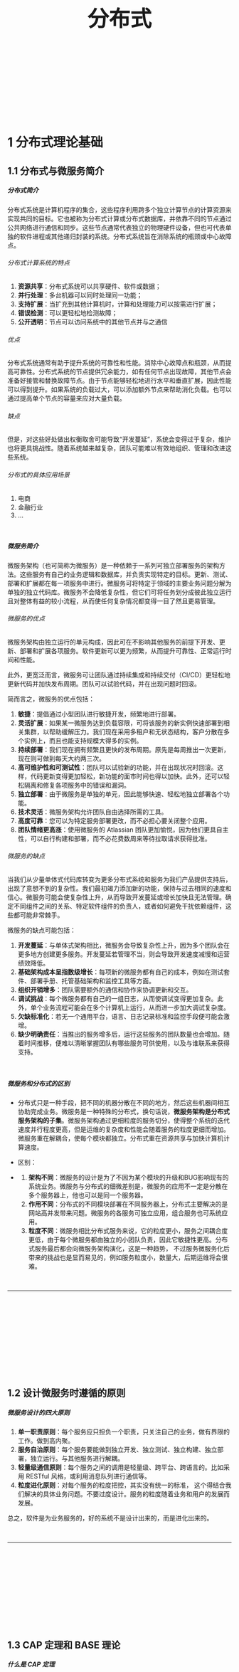<div STYLE="page-break-after: always;">
	<br>
    <br>
    <br>
    <br>
    <br>
    <br>
    <br>
    <br>
    <br>
    <br>
	<center><h3><font size="20px">
        分布式
    </font></h3></center>
	<br>
    <br>
    <br>
    <br>
    <br>
    <br>
    <br>
    <br>
    <br>
    <br>
</div>

# 1	分布式理论基础

## 1.1	分布式与微服务简介

##### 分布式简介

分布式系统是计算机程序的集合，这些程序利用跨多个独立计算节点的计算资源来实现共同的目标。它也被称为分布式计算或分布式数据库，并依靠不同的节点通过公共网络进行通信和同步。这些节点通常代表独立的物理硬件设备，但也可代表单独的软件进程或其他递归封装的系统。分布式系统旨在消除系统的瓶颈或中心故障点。

###### 分布式计算系统的特点

1. **资源共享**：分布式系统可以共享硬件、软件或数据；
2. **并行处理**：多台机器可以同时处理同一功能；
3. **支持扩展**：当扩充到其他计算机时，计算和处理能力可以按需进行扩展；
4. **错误检测**：可以更轻松地检测故障；
5. **公开透明**：节点可以访问系统中的其他节点并与之通信

###### 优点

分布式系统通常有助于提升系统的可靠性和性能。消除中心故障点和瓶颈，从而提高可靠性。分布式系统的节点提供冗余能力，如有任何节点出现故障，其他节点会准备好接管和替换故障节点。由于节点能够轻松地进行水平和垂直扩展，因此性能可以得到提升。如果系统的负载过大，可以添加额外节点来帮助消化负载。也可以通过提高单个节点的容量来应对大量负载。

###### 缺点

但是，对这些好处做出权衡取舍可能导致“开发蔓延”，系统会变得过于复杂，维护也将更具挑战性。随着系统越来越复杂，团队可能难以有效地组织、管理和改进这些系统。

###### 分布式的具体应用场景

1. 电商
2. 金融行业
3. ...

<br>

##### 微服务简介

微服务架构（也可简称为微服务）是一种依赖于一系列可独立部署服务的架构方法。这些服务有自己的业务逻辑和数据库，并负责实现特定的目标。更新、测试、部署和扩展都在每一项服务中进行。微服务可将特定于领域的主要业务问题分解为单独的独立代码库。微服务不会降低复杂性，但它们可将任务划分成彼此独立运行且对整体有益的较小流程，从而使任何复杂情况都变得一目了然且更易管理。

###### 微服务的优点

微服务架构由独立运行的单元构成，因此可在不影响其他服务的前提下开发、更新、部署和扩展各项服务。软件更新可以更为频繁，从而提升可靠性、正常运行时间和性能。

此外，更宽泛而言，微服务可让团队通过持续集成和持续交付（CI/CD）更轻松地更新代码并加快发布周期。团队可以试验代码，并在出现问题时回滚。

简而言之，微服务的优点包括：

1. **敏捷**：提倡通过小型团队进行敏捷开发，频繁地进行部署。
2. **灵活扩展**：如果某一微服务达到负载容限，可将该服务的新实例快速部署到相关集群，以帮助缓解压力。我们现在采用多租户和无状态结构，客户分散在多个实例上，而且也能支持规模大得多的实例。
3. **持续部署**：我们现在拥有频繁且更快的发布周期。原先是每周推出一次更新，现在则可做到每天大约两三次。
4. **高可维护性和可测试性**：团队可以试验新的功能，并在出现状况时回滚。这样，代码更新变得更加轻松，新功能的面市时间也得以加快。此外，还可以轻松隔离和修复各项服务中的错误和漏洞。
5. **独立部署**：由于微服务是单独的单元，因此能够快速、轻松地独立部署各个功能。
6. **技术灵活**：微服务架构允许团队自由选择所需的工具。
7. **高度可靠**：您可以为特定服务部署更改，而不必担心要关闭整个应用。
8. **团队情绪更高涨**：使用微服务的 Atlassian 团队更加愉悦，因为他们更具自主性，可以自行构建和部署，而不必花费数周来等待拉取请求获得批准。

###### 微服务的缺点

当我们从少量单体式代码库转变为更多分布式系统和服务为我们产品提供支持后，出现了意想不到的复杂性。我们最初竭力添加新的功能，保持与过去相同的速度和信心。微服务可能会使复杂性上升，从而导致开发蔓延或增长加快且无法管理。确定不同组件之间的关系、特定软件组件的负责人，或者如何避免干扰依赖组件，这些都可能非常棘手。

微服务的缺点可能包括：

1. **开发蔓延**：与单体式架构相比，微服务会导致复杂性上升，因为多个团队会在更多地方创建更多服务。开发蔓延若管理不当，则会导致开发速度减慢和运营绩效降低。
2. **基础架构成本呈指数级增长**：每项新的微服务都有自己的成本，例如在测试套件、部署手册、托管基础架构和监控工具等方面。
3. **组织开销增多**：团队需要额外的通信和协作来协调更新和交互。
4. **调试挑战**：每个微服务都有自己的一组日志，从而使调试变得更加复杂。此外，单个业务流程可能会在多个计算机上运行，从而进一步加大调试复杂度。
5. **欠缺标准化**：若无一个通用平台，语言、日志记录标准和监控手段便可能会激增。
6. **缺少明确责任**：当推出的服务增多后，运行这些服务的团队数量也会增加。随着时间推移，便难以清晰掌握团队有哪些服务可供使用，以及与谁联系来获得支持。

<br>

##### 微服务和分布式的区别

- 分布式只是一种手段，把不同的机器分散在不同的地方，然后这些机器间相互协助完成业务。微服务是一种特殊的分布式，换句话说，**微服务架构是分布式服务架构的子集**。微服务架构通过更细粒度的服务切分，使得整个系统的迭代速度并行程度更高，但是运维的复杂度和性能会随着服务的粒度更细而增加。微服务重在解耦合，使每个模块都独立。分布式重在资源共享与加快计算机计算速度。

- 区别：

- 1. **架构不同**：微服务的设计是为了不因为某个模块的升级和BUG影响现有的系统业务。微服务与分布式的细微差别是，微服务的应用不一定是分散在多个服务器上，他也可以是同一个服务器。
  2. **作用不同**：分布式的不同模块部署在不同服务器上，分布式主要解决的是网站高并发带来问题。微服务的各服务可独立应用，组合服务也可系统应用。
  3. **粒度不同**：微服务相比分布式服务来说，它的粒度更小，服务之间耦合度更低，由于每个微服务都由独立的小团队负责，因此它敏捷性更高。分布式服务最后都会向微服务架构演化，这是一种趋势， 不过服务微服务化后带来的挑战也是显而易见的，例如服务粒度小，数量大，后期运维将会很难。

<br>

---

<div STYLE="page-break-after: always;"><br>
    <br>
    <br>
    <br>
    <br>
    <br>
    <br>
    <br>
    <br>
    <br></div>

## 1.2	设计微服务时遵循的原则

##### 微服务设计的四大原则

1. **单一职责原则**：每个服务应只担负一个职责，只关注自己的业务，做有界限的工作。做到高内聚。
2. **服务自治原则**：每个服务要能做到独立开发、独立测试、独立构建、独立部署，独立运行。与其他服务进行解耦。
3. **轻量级通信原则**：每个服务之间的调用是轻量级、跨平台、跨语言的。比如采用 RESTful 风格，或利用消息队列进行通信等。
4. **粒度进化原则**：对每个服务的粒度把控，其实没有统一的标准， 这个得结合我们解决的具体业务问题。不要过度设计。服务的粒度随着业务和用户的发展而发展。

总之，软件是为业务服务的，好的系统不是设计出来的，而是进化出来的。

<br>

---

<div STYLE="page-break-after: always;"><br>
    <br>
    <br>
    <br>
    <br>
    <br>
    <br>
    <br>
    <br>
    <br></div>

## 1.3	CAP 定理和 BASE 理论

##### 什么是 CAP 定理

1. **C**：**一致性（Consistency）**，数据在多个副本节点中保持一致，可以理解成两个用户访问两个系统 A 和 B，当 A 系统数据有变化时，及时同步给 B 系统，让两个用户看到的数据是一致的。
2. A：**可用性（Availability）**，系统对外提供服务必须一直处于可用状态，在任何故障下，客户端都能在合理时间内获得服务端非错误的响应。
3. **P**：**分区容错性（Partition tolerance）**，在分布式系统中遇到任何网络分区故障，系统仍然能对外提供服务。网络分区，可以这样理解，在分布式系统中，不同的节点分布在不同的子网络中，有可能子网络中只有一个节点，在所有网络正常的情况下，由于某些原因导致这些子节点之间的网络出现故障，造成整个节点环境被切分成了不同的独立区域，这就是网络分区。

CAP 定理指的是，一个分布式系统最多只能同时满足一致性（Consistency） 、可用性（Availability） 和分区容错性(Partition tolerance）这三项中的两项。

<br>

##### 为什么分布式系统只能同时保证 CAP 中的两项？

![img](img/分布式/1.3/1.png)

​	用户 1 和用户 2 分别访问系统 A 和系统 B，系统 A 和系统 B 通过网络进行同步数据。理想情况是：用户 61 访问系统A对数据进行修改，将 data1 改成了 data2，同时用户2访问系统 B，拿到的是 data2 数据。

但是实际中，网络总是不可靠的。我们来一分析：

1. 当网络发生故障时，系统 A 和系统 B 没法进行数据同步，也就是我们不满足P，同时两个系统依然可以访问，那么此时其实相当于是单机系统，就不是分布式系统了，所以既然我们是分布式系统，P必须满足。
2. 当 P 满足时，如果用户1通过系统 A 对数据进行了修改将 data1 改成了 data2，为了让用户2通过系统 B 正确的拿到 data2（满足一致性），就必须等待网络将系统 A 和系统 B 的数据同步好，并且在同步期间，任何人不能访问系统B（系统不可用），否则数据就不是一致的。此时满足的是CP。
3. 当 P 满足时，如果用户1通过系统A对数据进行了修改将 data1 改成了 data2，也要让系统B能继续提供服务（满足可用性），那么此时，只能接受系统 A 没有将 data2 同步给系统 B（牺牲了一致性）。此时满足的就是 AP。

###### 注意

一般来说分区容错性是必须保证的，这是 **分布式系统的基础**，否则系统称不上是分布式系统。

<br>

##### BASE 理论

​	由于 CAP 中一致性 C 和可用性 A 无法兼得， eBay 的架构师，提出了 BASE 理论，它是通过牺牲数据的强一致性，来获得可用性。它由于如下 3 种特征：

1. **Basically Available（基本可用）**：分布式系统在出现不可预知故障的时候，允许损失部分可用性，保证核心功能的可用。
2. **Soft state（软状态）**：软状态也称为弱状态，和硬状态相对，是指允许系统中的数据存在中间状态，并认为该中间状态的存在不会影响系統的整体可用性，即允许系统在不同节点的数据副本之间进行数据同步的过程存在延时。
3. **Eventually consistent（最终一致性）**：最终一致性强调的是系统中所有的数据副本，在经过一段时间的同步后，最终能够达到一个一致的状态。因此，最终一致性的本质是需要系统保证最终数据能够达到一致，而不需要实时保证系统数据的强一致性。

​	BASE 理论并没有要求数据的强一致性，而是允许数据在一定的时间段内是不一致的，但在最终某个状态会达到一致。在生产环境中，很多公司，会采用 BASE 理论来实现数据的一致因为产品的可用性相比强一致性来说，更加重要。比如在电商平台中，当用户对一个订单发起支付时，往往会调用第三方支付平台，比如支付宝支付或者微信支付，调用第三方成功后，第三方并不能及时通知我方系统，在第三方没有通知我方系统的这段时间内，我们给用户的订单状态显示支付中，等到第三方回调之后，我们再将状态改成已支付。虽然订单状态在短期内存在不一致，但是用户却获得了更好的产品体验。

<br>

---

<div STYLE="page-break-after: always;"><br>
    <br>
    <br>
    <br>
    <br>
    <br>
    <br>
    <br>
    <br>
    <br></div>

# 2	分布式 ID

## 2.1	分布式 id 生成方案

##### 四种主流分布式 id 生成方案

|                       | 描述                                                         | 优点                                                         | 缺点                                                         |
| --------------------- | ------------------------------------------------------------ | ------------------------------------------------------------ | ------------------------------------------------------------ |
| UUID                  | UUID是通用唯一标识码的缩写，其目的是让分布式系统中的所有元素都有唯一的辨识信息，而不需要通过中央控制器来指定唯一标识。 | 1. 降低全局节点的压力，使得主键生成速度更快；<br/>2. 生成的主键全局唯一；<br/>3. 跨服务器合并数据方便。 | 1. UUID占用16个字符，空间占用较多；<br/>2. 不是递增有序的数字，数据写入IO随机性很大，且索引效率下降 |
| 数据库主键自增        | MySQL数据库设置主键且主键自动增长                            | 1. INT和BIGINT类型占用空间较小；<br/>2. 主键自动增长，IO写入连续性好；<br/>3. 数字类型查询速度优于字符串 | 1. 并发性能不高，受限于数据库性能；<br/>2. 分库分表，需要改造，复杂；<br/>3. 自增：数据和数据量泄露 |
| Redis自增             | Redis计数器，原子性自增                                      | 使用内存，并发性能好                                         | 1. 数据丢失；<br/>2. 自增：数据量泄露                        |
| 雪花算法（snowflake） | 大名鼎鼎的雪花算法，分布式ID的经典解决方案                   | 1. 不依赖外部组件；<br/>2. 性能好                            | 时钟回拨                                                     |

<br>

----

<div STYLE="page-break-after: always;"><br>
    <br>
    <br>
    <br>
    <br>
    <br>
    <br>
    <br>
    <br>
    <br></div>

## 2.2	雪花算法生成的 ID 由哪些部分组成?

##### 雪花算法生成的 ID 组成

1. 符号位，占用 1 位。
2. 时间戳，占用 41 位，可以支持 69 年的时间跨度。
3. 机器 ID，占用 10 位。
4. 序列号，占用 12 位。一毫秒可以生成 4095 个 ID。

![](img/分布式/2.2/1.png)

<br>

---

<div STYLE="page-break-after: always;"><br>
    <br>
    <br>
    <br>
    <br>
    <br>
    <br>
    <br>
    <br>
    <br></div>

# 3	分布式锁

## 3.1	分布式锁简介

##### 为什么需要分布式锁

为了保证一个资源（可能是缓存或数据库）在高并发情况下的同一时间只能被同一个线程执行。

在传统单体应用单机部署的情况下，可以使用 Java 并发处理相关的 API（如 ReentrantLcok 或 synchronized）进行互斥控制。但是，随着业务发展的需要，原单体单机部署的系统被演化成分布式系统后，由于分布式系统多线程、多进程并且分布在不同机器上，这将使原单机部署情况下的并发控制锁策略失效，为了解决这个问题就需要一种跨 JVM 的互斥机制来控制共享资源的访问，这就是分布式锁要解决的问题。

<br>

##### 使用分布式锁的场景一般需要满足以下条件

1. 系统是一个分布式系统，微服务集群；
2. 存在共享资源，比如用户数据。
3. 同步访问，即多个进程同时操作共享资源。

<br>

##### 具体应用场景

1. 访问量激增，比如秒杀与抢购

<br>

##### 分布式锁的常见解决方案

1. Reids 分布式锁。
2. 基于 Zookeeper。顺序临时节点。
3. 基于数据库，比如 Mysql。主键或唯一索引的唯一性。

<br>

---

<div STYLE="page-break-after: always;"><br>
    <br>
    <br>
    <br>
    <br>
    <br>
    <br>
    <br>
    <br>
    <br></div>

## 3.2	分布式锁实现方式——Redis

##### Redis 的 SETNX 命令

Redis 的 Setnx（SET if Not Exists） 命令可以在指定的 key 不存在时，为 key 设置指定的值。

###### 	语法

在指定 key 不存在时，为 key 设置指定的值，并在设置时间内过期：

```
setnx 【key】 【value】 ex 【time】
```

其他写法：

```
SET 【key】 【value】 NX EX 【time】
```

###### 为什么要设置过期时间

防止死锁。

<br>

##### Redis 实现分布式锁逻辑

首先假设有两个服务 A、B 都希望获得锁。

###### 第一步

服务 A 为了获得锁，向 Redis 发起如下命令：

```
SET productld:lock 0xx9p03001 NX EX 30000
```

- productld：由自己定义，可以是与本次业务有关的 id
- "0xx9p03001"：一串随机值, 必须保证全局唯一
- "NX"：指的是当且仅当 key （也就是案例中的"productld:lock"）在 Redis 中不存在时，返回执行成功，否则执行失败。
- "EX 30000"：指的是在 30 秒后，key 将被自动删除。执行命令后返回成功，表明服务成功的获得了锁。

###### 第二步

由于 Redis 内已经存在同名 key，且并末过期，因此命令执行失败，服务 B 未能获得锁。服务 B 进入循环请求状态，比如每隔 1 秒钟（根据实际需求设置）向 Redis 发送请求，直到执行成功并获得锁。

###### 第三步

服务 A 的业务代码执行时长超过了 30秒，导致 key 超时，因此 Redis 自动删除了 key。此时服务 B 再次发送命令执行成功，假设本次请求中设置的 value 值为 0000222。

###### 第四步

服务 A 执行完毕，为了释放锁，服务 A 会主动向 Redis 发起删除 key 的请求。

注意，在删除 key 之前，一定要判断服务 A 持有的 value 与 Redis 内存储的 value 是否一致。比如当前场景下，Redis 中的锁早就不是服务 A 持有的那一把了，而是由服务 B 创建的，如果贸然使用服务 A 持有的 key 来删除锁，则会误将服务 B 的锁释放掉。

​	此外，由于删除锁时涉及到一系列判断逻辑，因此一般使用 lua 脚本, 具体如下:

```
if redis.call("get"， KEYS[1])==ARGV[1] then
	return redis.call("de1"， KEYS[1])
else
	return 0 
end
```

###### ❗疑问——服务 A 已经超时，但是业务还在正常进行，此时服务 B 获取了资源，这难道不会导致问题？

<br>

##### Redis 做分布式锁死锁有哪些情况，如何解决?

1. 情况一：加锁，没有释放锁。所以在使用数据完毕后，需要进行释放锁的操作。比如 delete key。
2. 情况二：加锁后，程序还没有执行释放锁，程序挂了。所以需要用的 key 的过期机制。

<br>

---

<div STYLE="page-break-after: always;"><br>
    <br>
    <br>
    <br>
    <br>
    <br>
    <br>
    <br>
    <br>
    <br></div>

## 3.3	分布式锁实现方式——Zookeeper 

##### 基于 Zookeeper 的分布式锁的实现原理

###### Zookeeper 的顺序节点特性

假如我们在 /lock/ 目录下创建 3 个节点，ZK 集群会按照发起创建的顺序来创建节点，节点分别为 /lock000000001、/lock0000000002、 /oc0000000003， 节点名由 Zookeeper 来完成，最后一位数是依次递增的。

###### Zookeeper 临时节点特性

临时节点由某个客户端创建，当客户端与 Zookeeper 集群断开连接，则该节点自动被删除。EPHEMERAL_ SEQUENTIAL 为临时顺序节点。

###### 使用顺序节点和临时节点实现分布式锁

根据 ZK 中节点是否存在，可以作为分布式锁的锁状态，以此来实现一个分布式锁。

<br>

##### Zookeeper 实现分布式锁的基本逻辑

1. 客户端1 调用 create() 方法创建名为“/业务ID/lock "”的临时顺序节点。
2. 客户端1 调用 getChildren("业务ID") 方法来获取所有已经创建的子节点。 
3. 客户端获取到所有子节点 path 之后，如果发现自己在步骤1 中创建的节点是所有节点中序号最小的，也就是自己创建的序列号是否排第一。
   - 如果是第一，那么就认为这个客户端获得了锁，在它前面没有别的客户端拿到锁。
   - 如果不是第一，那么则监视比自己创建节点的序列号小的最大的节点，进入等待。
4. 直到下次监视的子节点变更的时候，再进行子节点的获取，判断是否获取锁。

<br>

----

<div STYLE="page-break-after: always;"><br>
    <br>
    <br>
    <br>
    <br>
    <br>
    <br>
    <br>
    <br>
    <br></div>

## 3.4	分布式锁实现方式——MySQL

##### 实现原理

​	在 Mysql 中创建一张表， 设置一个主键或者 UNIQUE KEY。这个 KEY 就是分布式锁的 KEY，所以同一个 KEY 在 mysql 表里只能插入一次了，这样对锁的竞争就交给了数据库，处理同一个 KEY 数据库保证了只有一个节点能插入成功，其他节点都会插入失败。

<br>

##### DB 分布式锁的实现逻辑

1. 通过主键 id 或者唯一索引的唯一性进行加锁， 即加锁的形式是向一张表中插入一条数据，这条数据的 id 就是一把分布式锁。
2. 当一次请求插入了一条 id 为1的数据，其他想要进行插入数据的并发请求必须等第一次请求执行完成后，删除这条 id 为 1 的数据才能继续插入。

###### 伪代码

```
def lock :
	exec sq1:insert into locked-tab1e (xxx) values (xxx)
	if result == true :
		return true
	else:
		return false 
		
def un1ock :
	exec sq1: delete from 1 ockedorder where order_ id= ' order_id '
```

<br>

---

<div STYLE="page-break-after: always;"><br>
    <br>
    <br>
    <br>
    <br>
    <br>
    <br>
    <br>
    <br>
    <br></div>

## 3.5	不同方式实现分布式锁的区别与各自的适用场景（❗需要补充）

##### ZooKeeper 和 Redis 实现分布式锁的区别

###### Reids

1. Redis 只保证最终一致性， 副本间的数据复制是异步进行（Set 是写，Get 是读，Reids 集群一般是读写分离架构，存在主从同步延迟情况），主从切换之后可能有部分数据没有复制过去可能会**丢失锁**，故强一致性要求的业务不推荐使用 Reids，推荐使用 zk。
2. Redis集群各方法的响应时间均为最低。随着并发量和业务数量的提升其响应时间会有明显上升（公网集群影响因素偏大），但是极限 qps 可以达到最大且基本无异常

###### ZooKeeper

1. 使用 ZooKeeper 集群，锁原理是使用 ZooKeeper 的临时顺序节点，临时顺序节点的生命周期在 Client 与集群的 Session 结束时结束。因此如果某个 Client 节点存在网络问题，与 ZooKeeper 集群断开连接 ，Session 超时同样会导致锁被错误的释放（导致被其他线程错误地持有），因此 ZooKeeper 也无法保证完全一致。
2. ZK 具有较好的稳定性，响应时间抖动很小，没有出现异常。但是随着并发量和业务数量的提升其响应时间和 qps 会明显下降。

###### 总结

1. Zookeeper 每次进行锁操作前都要创建若干节点，完成后要释放节点，会浪费很多时间；
2. 而 Redis 只是简单的数据操作，没有这个问题。

<br>

---

<div STYLE="page-break-after: always;"><br>
    <br>
    <br>
    <br>
    <br>
    <br>
    <br>
    <br>
    <br>
    <br></div>

# 4	分布式限流算法

## 4.1	计数器算法

##### 什么是计数器算法

计数器算法，是指 **在指定的时间周期内** 累加访问次数，达到设定的阈值时，触发限流策略。下一个时间周期进行访问时，访问次数清零。

<br>

##### 实现思路

此算法无论在单机还是分布式环境下实现都非常简单，使用 redis 的 incr 原子自增性，再结合 key 的过期时间，即可轻松实现。

![img](img/分布式/4.1/1.png)

​	如上图，我们设置一分钟的阈值是100，在0:00到1:00内请求数是60，当到1:00时，请求数清零，从0开始计算，这时在1:00到2:00之间我们能处理的最大的请求为100，超过100个的请求，系统都拒绝。

<br>

##### 计数器算法的临界问题

如果在 0:00 到 1:00 内， 只在 0:50 有 60 个请求,而在 1:00 到 2:00 之间，只在 1:10 有 60 个请求，虽然在两个一分钟的时间内，都没有超过 100 个请求，但是在 0:50 到 1:10 这 20 秒内，确有 120 个请求，虽然在每个周期内，都没超过阈值，但是在这 20 秒内，已经远远超过了我们原来设置的 1 分钟内 100 个请求的阈值。

<br>

---

<div STYLE="page-break-after: always;"><br>
    <br>
    <br>
    <br>
    <br>
    <br>
    <br>
    <br>
    <br>
    <br></div>

## 4.2	滑动时间窗口算法

##### 滑动时间窗口算法出现的目的

为了解决计数器算法的临界值问题，发明了滑动窗口算法。在 TCP 网络通信协议中，就采用滑动时间窗口算法来解决网络拥堵问题。

<br>

##### 什么是滑动时间窗口算法

滑动时间窗口是将计数器算法中的实际周期切分成多个小的时间窗口，分别在每个小的时间窗口中记录访问次数，然后根据时间将窗口往前滑动并删除过期的小时间窗口。最终只需要统计滑动窗口范围内的小时间窗口的总的请求数即可。





![img](file:///C:/Users/1184/AppData/Local/Temp/mindmaster/d3b2ce9175/001/_CopyPix_1661766327_2.png)

在上图中，假设我们设置一分钟的请求阈值是 100，我们将一分钟拆分成4个小型时间窗口， 这样，每个小型时间窗口只能处理 25 个请求，我们用虚线方框表示滑动时间窗口，当前窗口的大小是 2，也就是在窗口内最多能处理 50 个请求。

随着时间的推移，滑动窗口也随着时间往前移动，比如上图开始时，窗口是0:00到0:30的这个范围，过了15秒后，窗口是 0:15 到 0:45 的这个范围，窗口中的请求重新清零，这样就很好的解决了计数器算法的临界值问题。

在滑动时间窗口算法中，我们的小窗口划分的越多，滑动窗门的滚动就越平滑，限流的统计就会越精确。

<br>

---

<div STYLE="page-break-after: always;"><br>
    <br>
    <br>
    <br>
    <br>
    <br>
    <br>
    <br>
    <br>
    <br></div>

## 4.3	漏桶限流算法

##### 什么是漏桶限流算法

漏桶算法的原理就像它的名字一样， 我们维持一个漏斗， 它有 **恒定的** 流出速度，不管水流流入的速度有多快，漏斗出水的速度始终保持不变，类似于消息中间件，不管消息的生产者请求量有多大，消息的处理能力取决于消费者。

<br>

##### 漏桶容量

漏桶的容量 = 漏桶的流出速度 * 可接受的等待时长。在这个容量范围内的请求可以排队等待系统的处理，超过这个容量的请求，才会被抛弃。

在漏桶限流算法中，存在下面几种情况：

1. 当请求速度大于漏桶的流出速度时，也就是请求量大于当前服务所能处理的最大极限值时，触发限流策略。
2. 请求速度小于或等于漏桶的流出速度时，也就是服务的处理能力大于或等于请求量时，正常执行。

<br>

##### 漏桶算法的缺点

漏桶算法的流出速度是恒定的，需要开发人员根据经验进行设置，如果过小会导致服务器性能不能充分发挥，过多会导致服务器始终处于超负荷状态。

<br>

---

<div STYLE="page-break-after: always;"><br>
    <br>
    <br>
    <br>
    <br>
    <br>
    <br>
    <br>
    <br>
    <br></div>

## 4.4	令牌桶限流算法

##### 什么是令牌桶限流算法

创建一个大小固定的容器，也就是令牌桶，系统以恒定的速率向令牌桶中放入令牌，如果有客户端来请求，先需要从令牌桶中拿一个令牌， 拿到令牌，才有资格访问系统，这时令牌桶中少一个令牌。当令牌桶满的时候，再向令牌桶生成令牌时，令牌会被抛弃。

<br>

在令牌桶算法中，存在以下三种情况

1. 请求速度大于令牌的生成速度：那么令牌桶中的令牌会被取完工后续再进来的请求，由于拿不到令牌，会被限流。
2. 请求速度等于令牌的生成速度：那么此时系统处于平稳状态。
3. 请求速度小于令牌的生成速度：那么此时系统的访问量远远低于系统的并发能力，请求可以被正常处理。

<br>

###### 令牌桶和漏桶的区别

令牌桶算法，由于有一个桶的存在，可以处理短时间大流量的场景。这是令牌桶和漏桶的一个区别（两者的主要区别在于对请求的处理速度，漏桶的处理速度永远是恒定的，所以短时间内的大流量会被延后处理。而令牌桶没有限制处理速度，只要令牌桶没空，就会一直以最快速度处理请求。）。

<br>

---

<div STYLE="page-break-after: always;"><br>
    <br>
    <br>
    <br>
    <br>
    <br>
    <br>
    <br>
    <br>
    <br></div>

# 附录

##### 参考资料

- [1.1	分布式与微服务概述](#1.1	分布式与微服务概述)——[什么是分布式系统？](https://www.atlassian.com/zh/microservices/microservices-architecture/distributed-architecture) 发布于 2022/00/00；
- [1.1	分布式与微服务概述](#1.1	分布式与微服务概述)——[微服务与单体式架构](https://www.atlassian.com/zh/microservices/microservices-architecture/microservices-vs-monolith) 发布于 2022/00/00；
- [1.1	分布式与微服务概述](#1.1	分布式与微服务概述)——[分布式和微服务是什么关系？](https://www.boxuegu.com/news/1882.html) 发布于 2022/00/00；

<br>